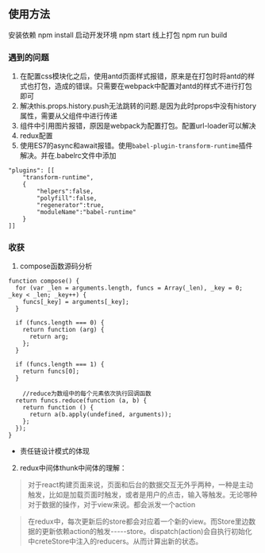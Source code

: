
## 使用方法 
安装依赖 npm install
启动开发环境 npm start
线上打包 npm run build


### 遇到的问题
1. 在配置css模块化之后，使用antd页面样式报错，原来是在打包时将antd的样式也打包，造成的错误。只需要在webpack中配置对antd的样式不进行打包即可
2. 解决this.props.history.push无法跳转的问题.是因为此时props中没有history属性，需要从父组件中进行传递  
3. 组件中引用图片报错，原因是webpack为配置打包。配置url-loader可以解决
4. redux配置
5. 使用ES7的async和await报错。使用`babel-plugin-transform-runtime`插件解决。并在.babelrc文件中添加
~~~
"plugins": [[
    "transform-runtime",
    {
        "helpers":false,
        "polyfill":false,
        "regenerator":true,
        "moduleName":"babel-runtime"
    }
]]
~~~




### 收获

1. compose函数源码分析
~~~
function compose() {
  for (var _len = arguments.length, funcs = Array(_len), _key = 0; _key < _len; _key++) {
    funcs[_key] = arguments[_key];
  }

  if (funcs.length === 0) {
    return function (arg) {
      return arg;
    };
  }

  if (funcs.length === 1) {
    return funcs[0];
  }

    //reduce为数组中的每个元素依次执行回调函数
  return funcs.reduce(function (a, b) {
    return function () {
      return a(b.apply(undefined, arguments));
    };
  });
}
~~~
- 责任链设计模式的体现

2. redux中间体thunk中间体的理解：
> 对于react构建页面来说，页面和后台的数据交互无外乎两种，一种是主动触发，比如是加载页面时触发，或者是用户的点击，输入等触发。无论哪种对于数据的操作，对于view来说。都会派发一个action

> 在redux中，每次更新后的store都会对应着一个新的view。而Store里边数据的更新依赖action的触发-----store。dispatch(action)会自执行初始化中creteStore中注入的reducers。从而计算出新的状态。